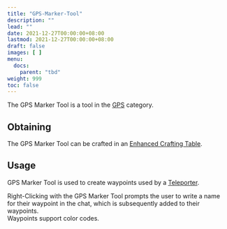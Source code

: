 ```yaml
---
title: "GPS-Marker-Tool"
description: ""
lead: ""
date: 2021-12-27T00:00:00+08:00
lastmod: 2021-12-27T00:00:00+08:00
draft: false
images: [ ]
menu:
  docs:
    parent: "tbd"
weight: 999
toc: false
---
```


The GPS Marker Tool is a tool in the [GPS](/docs/slimefun/gps) category.

## Obtaining

The GPS Marker Tool can be crafted in an [Enhanced Crafting Table](/docs/slimefun/enhanced-crafting-table).

## Usage

GPS Marker Tool is used to create waypoints used by a [Teleporter](/docs/slimefun/teleporter).

Right-Clicking with the GPS Marker Tool prompts the user to write a name for their waypoint in the chat, which is subsequently added to their waypoints. </br> Waypoints support color codes.
